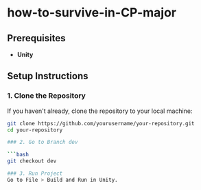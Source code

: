 # how-to-survive-in-CP-major

## Prerequisites

- **Unity**

## Setup Instructions

### 1. Clone the Repository

If you haven't already, clone the repository to your local machine:

```bash
git clone https://github.com/yourusername/your-repository.git
cd your-repository

### 2. Go to Branch dev

```bash
git checkout dev

### 3. Run Project
Go to File > Build and Run in Unity.
